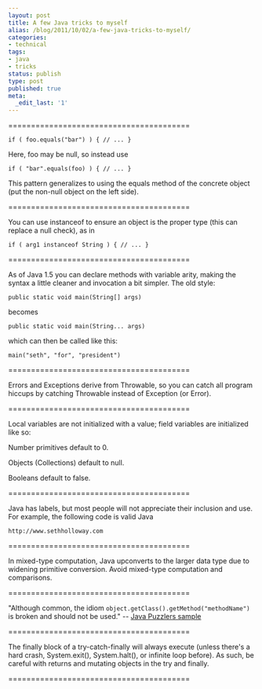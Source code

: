 ```yaml
---
layout: post
title: A few Java tricks to myself
alias: /blog/2011/10/02/a-few-java-tricks-to-myself/
categories:
- technical
tags:
- java
- tricks
status: publish
type: post
published: true
meta:
  _edit_last: '1'
---
```

========================================

    if ( foo.equals("bar") ) { // ... }

Here, foo may be null, so instead use

    if ( "bar".equals(foo) ) { // ... }

This pattern generalizes to using the equals method of the concrete object (put the non-null object on the left side).

========================================

You can use instanceof to ensure an object is the proper type (this can replace a null check), as in

    if ( arg1 instanceof String ) { // ... }

========================================

As of Java 1.5 you can declare methods with variable arity, making the syntax a little cleaner and invocation a bit simpler. The old style:

    public static void main(String[] args)

becomes

    public static void main(String... args)

which can then be called like this:

    main("seth", "for", "president")

========================================

Errors and Exceptions derive from Throwable, so you can catch all program hiccups by catching Throwable instead of Exception (or Error).

========================================

Local variables are not initialized with a value; field variables are initialized like so:

Number primitives default to 0.

Objects (Collections) default to null.

Booleans default to false.

========================================

Java has labels, but most people will not appreciate their inclusion and use. For example, the following code is valid Java

    http://www.sethholloway.com

========================================

In mixed-type computation, Java upconverts to the larger data type due to widening primitive conversion. Avoid mixed-type computation and comparisons.

========================================

"Although common, the idiom `object.getClass().getMethod("methodName")` is broken and should not be used." -- <a title="Java Puzzlers sampler" href="http://javapuzzlers.com/java-puzzlers-sampler.pdf">Java Puzzlers sample</a>

========================================

The finally block of a try-catch-finally will always execute (unless there's a hard crash, System.exit(), System.halt(), or infinite loop before). As such, be careful with returns and mutating objects in the try and finally.

========================================
